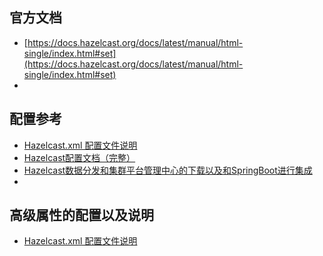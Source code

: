 ## 官方文档
- [https://docs.hazelcast.org/docs/latest/manual/html-single/index.html#set](https://docs.hazelcast.org/docs/latest/manual/html-single/index.html#set)
- []()

## 配置参考
- [Hazelcast.xml 配置文件说明](https://my.oschina.net/vdroid/blog/754883)
- [Hazelcast配置文档（完整）](https://my.oschina.net/vdroid/blog/754882)
- [Hazelcast数据分发和集群平台管理中心的下载以及和SpringBoot进行集成](https://www.jianshu.com/p/f32a24771d17)
- []()

## 高级属性的配置以及说明
- [Hazelcast.xml 配置文件说明](https://blog.csdn.net/luxun2014/article/details/43538281)